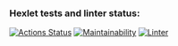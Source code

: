 ### Hexlet tests and linter status:
[![Actions Status](https://github.com/ArtemChepel/python-project-lvl1/workflows/hexlet-check/badge.svg)](https://github.com/ArtemChepel/python-project-lvl1/actions)
[![Maintainability](https://api.codeclimate.com/v1/badges/a99a88d28ad37a79dbf6/maintainability)](https://codeclimate.com/github/codeclimate/codeclimate/maintainability)
[![Linter](https://github.com/ArtemChepel/python-project-lvl1/actions/workflows/pyci.yml/badge.svg)](https://github.com/ArtemChepel/python-project-lvl1/actions)

